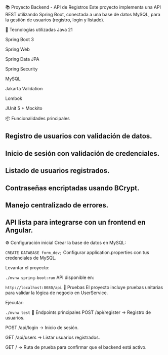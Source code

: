 📚 Proyecto Backend - API de Registros
Este proyecto implementa una API REST utilizando Spring Boot, conectada a una base de datos MySQL, para la gestión de usuarios (registro, login y listado).

🚀 Tecnologías utilizadas
Java 21

Spring Boot 3

Spring Web

Spring Data JPA

Spring Security

MySQL

Jakarta Validation

Lombok

JUnit 5 + Mockito

📦 Funcionalidades principales
## Registro de usuarios con validación de datos.

## Inicio de sesión con validación de credenciales.

## Listado de usuarios registrados.

## Contraseñas encriptadas usando BCrypt.

## Manejo centralizado de errores.

## API lista para integrarse con un frontend en Angular.

⚙️ Configuración inicial
Crear la base de datos en MySQL:

```CREATE DATABASE form_dev;```
Configurar application.properties con tus credenciales de MySQL.

Levantar el proyecto:

```./mvnw spring-boot:run```
API disponible en:


```http://localhost:8080/api```
🧪 Pruebas
El proyecto incluye pruebas unitarias para validar la lógica de negocio en UserService.

Ejecutar:


```./mvnw test```
📄 Endpoints principales
POST /api/register → Registro de usuarios.

POST /api/login → Inicio de sesión.

GET /api/users → Listar usuarios registrados.

GET / → Ruta de prueba para confirmar que el backend está activo.